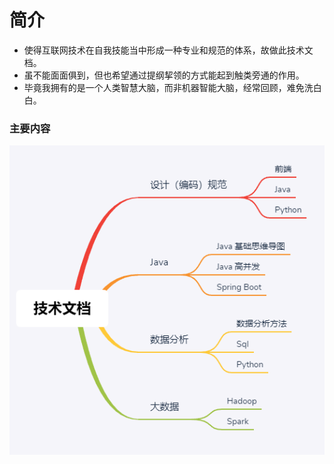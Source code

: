 # 简介
* 使得互联网技术在自我技能当中形成一种专业和规范的体系，故做此技术文档。  
* 虽不能面面俱到，但也希望通过提纲挈领的方式能起到触类旁通的作用。
* 毕竟我拥有的是一个人类智慧大脑，而非机器智能大脑，经常回顾，难免洗白白。
### 主要内容
![技术文档](docs/zh-cn/_images/技术文档.png "简介")
